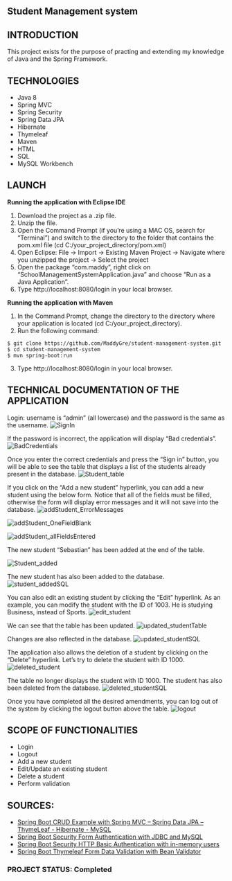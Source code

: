 
## Student Management system

## INTRODUCTION
 This project exists for the purpose of practing and extending my knowledge of Java and the Spring Framework. 

## TECHNOLOGIES
- Java 8
- Spring MVC
- Spring Security
- Spring Data JPA
- Hibernate
- Thymeleaf
- Maven
- HTML
- SQL
- MySQL Workbench

## LAUNCH
**Running the application with Eclipse IDE**
1. Download the project as a .zip file.
2. Unzip the file.
3. Open the Command Prompt (if you’re using a MAC OS, search for “Terminal”) and switch to the directory to the folder that contains the pom.xml file (cd  C:/your_project_directory/pom.xml)
4. Open Eclipse: File -> Import -> Existing Maven Project -> Navigate where you unzipped the project -> Select the project
5. Open the package “com.maddy”, right click on “SchoolManagementSystemApplication.java” and choose “Run as a Java Application”. 
6. Type http://localhost:8080/login in your local browser.

**Running the application with Maven**
1. In the Command Prompt, change the directory to the directory where your application is located (cd C:/your_project_directory).
2. Run the following command: 
``` 
$ git clone https://github.com/MaddyGre/student-management-system.git
$ cd student-management-system
$ mvn spring-boot:run
```
3. Type http://localhost:8080/login in your local browser.

## TECHNICAL DOCUMENTATION OF THE APPLICATION
Login: username is “admin” (all lowercase) and the password is the same as the username. 
![SignIn](https://user-images.githubusercontent.com/45042001/111651980-99fefd00-87fe-11eb-8538-ff592635dece.PNG)

If the password is incorrect, the application will display “Bad credentials”.
![BadCredentials](https://user-images.githubusercontent.com/45042001/111651920-8fdcfe80-87fe-11eb-8bbb-28759c545e52.PNG)

Once you enter the correct credentials and press the “Sign in” button, you will be able to see the table that displays a list of the students already present in the database.
![Student_table](https://user-images.githubusercontent.com/45042001/111652009-a08d7480-87fe-11eb-9744-754f60382fbd.PNG)

If you click on the “Add a new student” hyperlink, you can add a new student using the below form. Notice that all of the fields must be filled, otherwise the form will display error messages and it will not save into the database.
![addStudent_ErrorMessages](https://user-images.githubusercontent.com/45042001/111651905-8d7aa480-87fe-11eb-9a3f-b7983aa00dd0.PNG)

![addStudent_OneFieldBlank](https://user-images.githubusercontent.com/45042001/111651911-8eabd180-87fe-11eb-839f-692b7be969bb.PNG)

![addStudent_allFieldsEntered](https://user-images.githubusercontent.com/45042001/111651899-8c497780-87fe-11eb-8b89-94020dbb5088.PNG)

The new student “Sebastian” has been added at the end of the table.

![Student_added](https://user-images.githubusercontent.com/45042001/111651993-9c615700-87fe-11eb-9274-080c4e24ac34.PNG)

The new student has also been added to the database.
![student_addedSQL](https://user-images.githubusercontent.com/45042001/111652002-9ec3b100-87fe-11eb-8c69-d8d7534569d7.PNG)

You can also edit an existing student by clicking the “Edit” hyperlink.
As an example, you can modify the student with the ID of 1003. He is studying Business, instead of Sports.
![edit_student](https://user-images.githubusercontent.com/45042001/111651954-953a4900-87fe-11eb-9690-52879341df63.PNG)

We can see that the table has been updated.
![updated_studentTable](https://user-images.githubusercontent.com/45042001/111652030-a420fb80-87fe-11eb-97d1-7dcd79df5799.PNG)

Changes are also reflected in the database.
![updated_studentSQL](https://user-images.githubusercontent.com/45042001/111652017-a2573800-87fe-11eb-9156-cc57137d600f.PNG)

The application also allows the deletion of a student by clicking on the “Delete” hyperlink. Let’s try to delete the student with ID 1000. 
![deleted_student](https://user-images.githubusercontent.com/45042001/111651930-91a6c200-87fe-11eb-8d9e-13863eaefafb.PNG)

The table no longer displays the student with ID 1000. The student has also been deleted from the database. 
![deleted_studentSQL](https://user-images.githubusercontent.com/45042001/111651935-92d7ef00-87fe-11eb-8ad2-b573ce01182e.PNG)

Once you have completed all the desired amendments, you can log out of the system by clicking the logout button above the table.
![logout](https://user-images.githubusercontent.com/45042001/111651963-979ca300-87fe-11eb-9439-04ef6242e662.PNG)

## SCOPE OF FUNCTIONALITIES
- Login
- Logout
- Add a new student
- Edit/Update an existing student
- Delete a student
- Perform validation
## SOURCES:
- [Spring Boot CRUD Example with Spring MVC – Spring Data JPA – ThymeLeaf - Hibernate - MySQL](https://www.codejava.net/frameworks/spring-boot/spring-boot-crud-example-with-spring-mvc-spring-data-jpa-thymeleaf-hibernate-mysql)
- [Spring Boot Security Form Authentication with JDBC and MySQL](https://www.codejava.net/frameworks/spring-boot/form-authentication-with-jdbc-and-mysql)
- [Spring Boot Security HTTP Basic Authentication with in-memory users](https://www.codejava.net/frameworks/spring-boot/http-basic-authentication-with-in-memory-users)
- [Spring Boot Thymeleaf Form Data Validation with Bean Validator](https://stackabuse.com/spring-boot-thymeleaf-form-data-validation-with-bean-validator/)

### PROJECT STATUS: Completed










